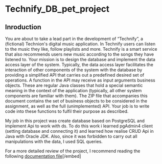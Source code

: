 # Technify_DB_pet_project

## Inroduction
  You are about to take a lead part in the development of “Technify”, a (fictional) Technion's digital music application. In Technify users can listen to the music they like, follow playlists and more. Technify is a smart service that also recommends users new music according to the songs they have listened to.
Your mission is to design the database and implement the data access layer of the system. Typically, the data access layer facilitates the interaction of other components of the system with the database by providing a simplified API that carries out a predefined desired set of operations. A function in the API may receive as input arguments business objects. These are regular Java classes that hold a special semantic meaning in the context of the application (typically, all other system components are familiar with them). The ZIP file that accompanies this document contains the set of business objects to be considered in the assignment, as well as the full (unimplemented) API. Your job is to write code into these functions to fulfil their purpose as described.

My job in this project was create database based on PostgreSQL and implement Api to work with ds. 
To do this work i learned pgAdmin4 client (setting database and connecting it) and learned how realise CRUD Api in Java with Oracle JDK. Also, since it was forbidden to carry out all manipulations with the data, I used SQL queries.

For a more detailed review of the project, I recommend reading the following [documentation file](https://github.com/alexshivarev/Technify_DB_pet_project/blob/899d7a7ff5e2d6d57796665b5339c1fb29c7abc3/main/java/technify/961144102.pdf)[/embed]
